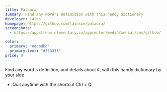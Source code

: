 ```yaml
---
title: Palaura
summary: Find any word's definition with this handy dictionary
developer: Lains
homepage: https://github.com/lainsce/palaura/
screenshots:
  - https://appstream.elementary.io/appcenter/media/xenial/com/github/lainsce.palaura.desktop/95F7FDC30DF349F7E029D6078A7F3863/screenshots/image-1_orig.png

color:
  primary: "#ddbdbd"
  primary-text: "#333333"
price: 0
---
```


<p>Find any word&apos;s definition, and details about it, with this handy dictionary by your side</p>
<ul>
  <li>Quit anytime with the shortcut Ctrl + Q</li>
</ul>